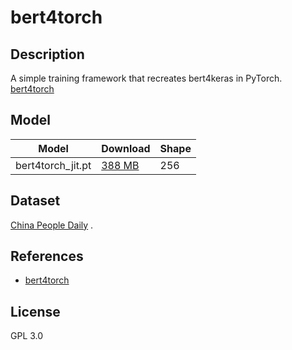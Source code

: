 <!--- SPDX-License-Identifier: GPL-3.0 -->

# bert4torch

## Description
A simple training framework that recreates bert4keras in PyTorch.
[bert4torch](http://github.com/Tongjilibo/bert4torch)

## Model

|Model                |Download                              |Shape         |
|---------------------|:-------------------------------------|:-------------|
|bert4torch_jit.pt    |[388 MB](bert4torch_jit.pt)           |256           |

## Dataset

[China People Daily](http://s3.bmio.net/kashgari/china-people-daily-ner-corpus.tar.gz) .

## References

* [bert4torch](https://github.com/Tongjilibo/bert4torch)

## License

GPL 3.0
